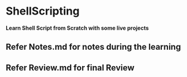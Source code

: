 # ShellScripting
**__Learn Shell Script from Scratch with some live projects__**

## Refer Notes.md for notes during the learning
## Refer Review.md for final Review
